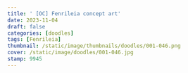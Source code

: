 ```yaml
---
title: ' [OC] Fenrileia concept art'
date: 2023-11-04
draft: false
categories: [doodles]
tags: [Fenrileia]
thumbnail: /static/image/thumbnails/doodles/001-046.png
cover: /static/image/doodles/001-046.jpg
stamp: 9945
---
```

